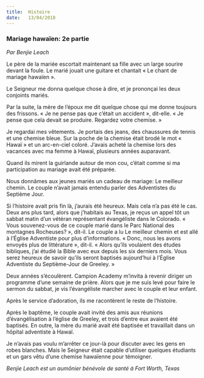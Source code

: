 ```yaml
---
title:  Histoire
date:   13/04/2018
---
```


### Mariage hawaïen: 2e partie

_Par Benjie Leach_

Le père de la mariée escortait maintenant sa fille avec un large sourire devant la foule. Le marié jouait une guitare et chantait « Le chant de mariage hawaïen ».

Le Seigneur me donna quelque chose à dire, et je prononçai les deux conjoints mariés.

Par la suite, la mère de l’époux me dit quelque chose qui me donne toujours des frissons. « Je ne pense pas que c’était un accident », dit-elle. « Je pense que cela devait se produire. Regardez votre chemise. »

Je regardai mes vêtements. Je portais des jeans, des chaussures de tennis et une chemise bleue. Sur la poche de la chemise était brodé le mot « Hawaï » et un arc-en-ciel coloré. J’avais acheté la chemise lors des vacances avec ma femme à Hawaï, plusieurs années auparavant.

Quand ils mirent la guirlande autour de mon cou, c’était comme si ma participation au mariage avait été préparée.

Nous donnâmes aux jeunes mariés un cadeau de mariage: Le meilleur chemin. Le couple n’avait jamais entendu parler des Adventistes du Septième Jour.

Si l’histoire avait pris fin là, j’aurais été heureux. Mais cela n’a pas été le cas. Deux ans plus tard, alors que j’habitais au Texas, je reçus un appel tôt un sabbat matin d’un vétéran représentant évangéliste dans le Colorado. « Vous souvenez-vous de ce couple marié dans le Parc National des montagnes Rocheuses? », dit-il. Le couple a lu Le meilleur chemin et est allé à l’Église Adventiste pour plus d’informations. « Donc, nous les avons envoyés plus de littérature », dit-il. « Alors qu’ils voulaient des études bibliques, j’ai étudié la Bible avec eux depuis les six derniers mois. Vous serez heureux de savoir qu’ils seront baptisés aujourd’hui à l’Église Adventiste du Septième-Jour de Greeley. »

Deux années s’écoulèrent. Campion Academy m’invita à revenir diriger un programme d’une semaine de prière. Alors que je me suis levé pour faire le sermon du sabbat, je vis l’évangéliste marcher avec le couple et leur enfant.

Après le service d’adoration, ils me racontèrent le reste de l’histoire.

Après le baptême, le couple avait invité des amis aux réunions d’évangélisation à l’église de Greeley, et trois d’entre eux avaient été baptisés. En outre, la mère du marié avait été baptisée et travaillait dans un hôpital adventiste à Hawaï.

Je n’avais pas voulu m’arrêter ce jour-là pour discuter avec les gens en robes blanches. Mais le Seigneur était capable d’utiliser quelques étudiants et un gars vêtu d’une chemise hawaïenne pour témoigner.

_Benjie Leach est un aumônier bénévole de santé à Fort Worth, Texas_